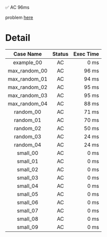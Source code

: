 ✅  AC  96ms

problem [here](https://judge.yosupo.jp/problem/point_add_range_sum)

# Detail

| Case Name | Status | Exec Time |
|:---------:|:------:|---------:|
| example_00 | AC | 0 ms |
| max_random_00 | AC | 96 ms |
| max_random_01 | AC | 94 ms |
| max_random_02 | AC | 95 ms |
| max_random_03 | AC | 95 ms |
| max_random_04 | AC | 88 ms |
| random_00 | AC | 71 ms |
| random_01 | AC | 70 ms |
| random_02 | AC | 50 ms |
| random_03 | AC | 24 ms |
| random_04 | AC | 24 ms |
| small_00 | AC | 0 ms |
| small_01 | AC | 0 ms |
| small_02 | AC | 0 ms |
| small_03 | AC | 0 ms |
| small_04 | AC | 0 ms |
| small_05 | AC | 0 ms |
| small_06 | AC | 0 ms |
| small_07 | AC | 0 ms |
| small_08 | AC | 0 ms |
| small_09 | AC | 0 ms |


